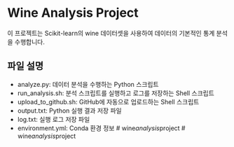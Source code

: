 # Wine Analysis Project

이 프로젝트는 Scikit-learn의 wine 데이터셋을 사용하여 데이터의 기본적인 통계 분석을 수행합니다.

## 파일 설명

- analyze.py: 데이터 분석을 수행하는 Python 스크립트
- run_analysis.sh: 분석 스크립트를 실행하고 로그를 저장하는 Shell 스크립트
- upload_to_github.sh: GitHub에 자동으로 업로드하는 Shell 스크립트
- output.txt: Python 실행 결과 저장 파일
- log.txt: 실행 로그 저장 파일
- environment.yml: Conda 환경 정보
#   w i n e _ a n a l y s i s _ p r o j e c t  
 #   w i n e _ a n a l y s i s _ p r o j e c t  
 